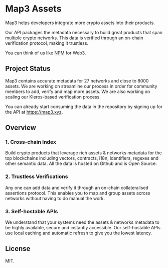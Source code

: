# Map3 Assets

Map3 helps developers integrate more crypto assets into their products. 

Our API packages the metadata necessary to build great products that span multiple crypto networks. This data is verified through an on-chain verification protocol, making it trustless.

You can think of us like [NPM](https://npmjs.com/) for Web3. 

## Project Status
Map3 contains accurate metadata for 27 networks and close to 8000 assets. We are working on streamline our process in order for community members to add, verify and map more assets. We are also working on scaling our Kleros-based verification process. 

You can already start consuming the data in the repository by signing up for the API at https://map3.xyz. 


## Overview

### 1. Cross-chain Index
Build crypto products that leverage rich assets & networks metadata for the top blockchains including vectors, contracts, i18n, identifiers, regexes and other semantic data. All the data is hosted on Github and is Open Source.


### 2. Trustless Verifications
Any one can add data and verify it through an on-chain collateralised assertions protocol. This enables you to map and group assets across networks without having to do manual the work.


### 3. Self-hostable APIs
We understand that your systems need the assets & networks metadata to be highly available, secure and instantly accessible. Our self-hostable APIs use local caching and automatic refresh to give you the lowest latency.

## License 
MIT. 